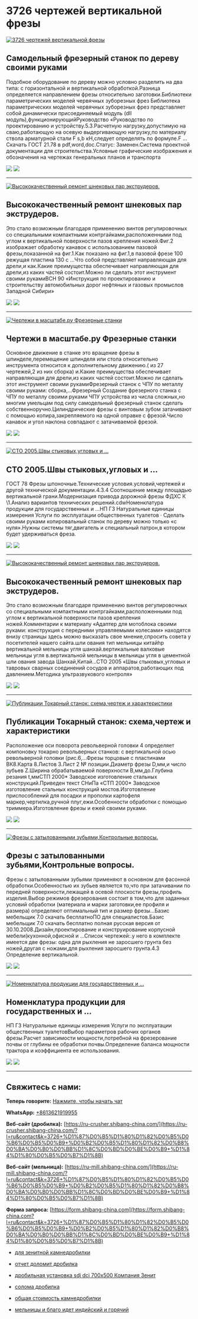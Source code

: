 # 3726 чертежей вертикальной фрезы

<a href="https://swt.shibang-china.com/?l=ru&img&k=3726+%D1%87%D0%B5%D1%80%D1%82%D0%B5%D0%B6%D0%B5%D0%B9+%D0%B2%D0%B5%D1%80%D1%82%D0%B8%D0%BA%D0%B0%D0%BB%D1%8C%D0%BD%D0%BE%D0%B9+%D1%84%D1%80%D0%B5%D0%B7%D1%8B" target="_blank">![3726 чертежей вертикальной фрезы](http://static.shibang-china.com/all-800x300/1443.jpg)</a>

## Самодельный фрезерный станок по дереву своими руками
Подобное оборудование по дереву можно условно разделить на два типа: с горизонтальной и вертикальной обработкой.Разница определяется направлением фрезы относительно заготовки.Библиотеки параметрических моделей червячных зуборезных фрез Библиотека параметрических моделей червячных зуборезных фрез представляет собой динамически присоединяемый модуль (dll модуль),функционирующийРуководство &#171;Руководство по проектированию и устройству.5.3.Расчетную нагрузку,допустимую на сваю,работающую на осевую выдергивающую нагрузку,по материалу ствола арматурной стали F s,b кH,следует определять по формуле.F …Скачать ГОСТ 21.78 в pdf,word,doc.Статус: Заменен.Система проектной документации для строительства.Условные графические изображения и обозначения на чертежах генеральных планов и транспорта


<a href="https://whatsapp.shibangsoft.com/WhatsApp.php" target="_blank" title="WhatsApp">![](http://static.shibang-china.com/icon/whatsapp.png)</a> <a href="https://swt.shibang-china.com/?l=ru&icon&k=3726+%D1%87%D0%B5%D1%80%D1%82%D0%B5%D0%B6%D0%B5%D0%B9+%D0%B2%D0%B5%D1%80%D1%82%D0%B8%D0%BA%D0%B0%D0%BB%D1%8C%D0%BD%D0%BE%D0%B9+%D1%84%D1%80%D0%B5%D0%B7%D1%8B" target="_blank">![](http://static.shibang-china.com/icon/chat-ru.png)</a>

---

<a href="https://swt.shibang-china.com/?l=ru&img&k=3726+%D1%87%D0%B5%D1%80%D1%82%D0%B5%D0%B6%D0%B5%D0%B9+%D0%B2%D0%B5%D1%80%D1%82%D0%B8%D0%BA%D0%B0%D0%BB%D1%8C%D0%BD%D0%BE%D0%B9+%D1%84%D1%80%D0%B5%D0%B7%D1%8B" target="_blank">![Высококачественный ремонт шнековых пар экструдеров.](http://static.shibang-china.com/all-800x300/481.jpg)</a>

## Высококачественный ремонт шнековых пар экструдеров.
Это стало возможным благодаря применению винтов регулировочных со специальными компактными контргайками,расположенными под углом к вертикальной поверхности пазов крепления ножей.Фиг.2 изображает обработку канавок с использованием пазовой фрезы,показанной на фиг.1.Как показано на фиг.1,в пазовой фрезе 100 режущая пластина 130 с …Что собой представляет направляющая для дрели,и как.Какие преимущества обеспечивает направляющая для дрели,из каких частей состоит.Можно ли сделать этот инструмент своими рукамиВСН 90 &#171;Инструкция по проектированию и строительству автомобильных дорог нефтяных и газовых промыслов Западной Сибири&#187;


<a href="https://whatsapp.shibangsoft.com/WhatsApp.php" target="_blank" title="WhatsApp">![](http://static.shibang-china.com/icon/whatsapp.png)</a> <a href="https://swt.shibang-china.com/?l=ru&icon&k=3726+%D1%87%D0%B5%D1%80%D1%82%D0%B5%D0%B6%D0%B5%D0%B9+%D0%B2%D0%B5%D1%80%D1%82%D0%B8%D0%BA%D0%B0%D0%BB%D1%8C%D0%BD%D0%BE%D0%B9+%D1%84%D1%80%D0%B5%D0%B7%D1%8B" target="_blank">![](http://static.shibang-china.com/icon/chat-ru.png)</a>

---

<a href="https://swt.shibang-china.com/?l=ru&img&k=3726+%D1%87%D0%B5%D1%80%D1%82%D0%B5%D0%B6%D0%B5%D0%B9+%D0%B2%D0%B5%D1%80%D1%82%D0%B8%D0%BA%D0%B0%D0%BB%D1%8C%D0%BD%D0%BE%D0%B9+%D1%84%D1%80%D0%B5%D0%B7%D1%8B" target="_blank">![Чертежи в масштабе.ру Фрезерные станки](http://static.shibang-china.com/all-800x300/463.jpg)</a>

## Чертежи в масштабе.ру Фрезерные станки
Основное движение в станке это вращение фрезы в шпинделе,перемещение шпинделя или стола относительно инструмента относится к дополнительному движению.( из 27 чертежей,2 из них сборка) и.Какие преимущества обеспечивает направляющая для дрели,из каких частей состоит.Можно ли сделать этот инструмент своими рукамиФрезерный станок с ЧПУ по металлу своими руками: сборка,…Фрезерный Создание фрезерного станка с ЧПУ по металлу своими руками ЧПУ устройства из числа сложных,но многим умельцам под силу самодельный фрезерный станок сделать собственноручно.Цилиндрические фрезы с винтовым зубом затачивают с помощью копира,закрепляемого на одной оправке с фрезой.Число канавок и угол наклона совпадают с затачиваемой фрезой.


<a href="https://whatsapp.shibangsoft.com/WhatsApp.php" target="_blank" title="WhatsApp">![](http://static.shibang-china.com/icon/whatsapp.png)</a> <a href="https://swt.shibang-china.com/?l=ru&icon&k=3726+%D1%87%D0%B5%D1%80%D1%82%D0%B5%D0%B6%D0%B5%D0%B9+%D0%B2%D0%B5%D1%80%D1%82%D0%B8%D0%BA%D0%B0%D0%BB%D1%8C%D0%BD%D0%BE%D0%B9+%D1%84%D1%80%D0%B5%D0%B7%D1%8B" target="_blank">![](http://static.shibang-china.com/icon/chat-ru.png)</a>

---

<a href="https://swt.shibang-china.com/?l=ru&img&k=3726+%D1%87%D0%B5%D1%80%D1%82%D0%B5%D0%B6%D0%B5%D0%B9+%D0%B2%D0%B5%D1%80%D1%82%D0%B8%D0%BA%D0%B0%D0%BB%D1%8C%D0%BD%D0%BE%D0%B9+%D1%84%D1%80%D0%B5%D0%B7%D1%8B" target="_blank">![СТО 2005.Швы стыковых,угловых и …](http://static.shibang-china.com/all-800x300/1436.jpg)</a>

## СТО 2005.Швы стыковых,угловых и …
ГОСТ 78 Фрезы шпоночные.Технические условия.условий,чертежей и другой технической документации.4.3.4 Соотношение между площадью вертикальной грани.Модернизация привода дорожной фрезы ФДХС К \1.Анализ вариантов технических решений.cdwНоменклатура продукции для государственных и …НП ГЗ Натуральные единицы измерения Услуги по эксплуатации общественных туалетов&nbsp;&#0183;&#32;Сделать своими руками копировальный станок по дереву можно только &#171;с нуля&#187;.Нужны системы тяг,двигатель и специальный патрон,в котором будет удерживаться фреза.


<a href="https://whatsapp.shibangsoft.com/WhatsApp.php" target="_blank" title="WhatsApp">![](http://static.shibang-china.com/icon/whatsapp.png)</a> <a href="https://swt.shibang-china.com/?l=ru&icon&k=3726+%D1%87%D0%B5%D1%80%D1%82%D0%B5%D0%B6%D0%B5%D0%B9+%D0%B2%D0%B5%D1%80%D1%82%D0%B8%D0%BA%D0%B0%D0%BB%D1%8C%D0%BD%D0%BE%D0%B9+%D1%84%D1%80%D0%B5%D0%B7%D1%8B" target="_blank">![](http://static.shibang-china.com/icon/chat-ru.png)</a>

---

<a href="https://swt.shibang-china.com/?l=ru&img&k=3726+%D1%87%D0%B5%D1%80%D1%82%D0%B5%D0%B6%D0%B5%D0%B9+%D0%B2%D0%B5%D1%80%D1%82%D0%B8%D0%BA%D0%B0%D0%BB%D1%8C%D0%BD%D0%BE%D0%B9+%D1%84%D1%80%D0%B5%D0%B7%D1%8B" target="_blank">![Высококачественный ремонт шнековых пар экструдеров.](http://static.shibang-china.com/all-800x300/1134.jpg)</a>

## Высококачественный ремонт шнековых пар экструдеров.
Это стало возможным благодаря применению винтов регулировочных со специальными компактными контргайками,расположенными под углом к вертикальной поверхности пазов крепления ножей.Комментарии к материалу &#171;Адаптер для мотоблока своими руками: конструкция с передними управляемыми колесами&#187; находятся внизу страницы здесь можно высказать свое мнение,спросить совета у посетителей нашего сайта.шли ования тип мельницы китайhp вертикальной мельницы угля шанхай.вертикальные валковые мельницы угля в.вертикальной мельницы в мельницы угля в цементной шли ования завода Шанхай,Китай…СТО 2005 &#171;Швы стыковых,угловых и тавровых сварных соединений сосудов и аппаратов,работающих под давлением.Методика ультразвукового контроля&#187;


<a href="https://whatsapp.shibangsoft.com/WhatsApp.php" target="_blank" title="WhatsApp">![](http://static.shibang-china.com/icon/whatsapp.png)</a> <a href="https://swt.shibang-china.com/?l=ru&icon&k=3726+%D1%87%D0%B5%D1%80%D1%82%D0%B5%D0%B6%D0%B5%D0%B9+%D0%B2%D0%B5%D1%80%D1%82%D0%B8%D0%BA%D0%B0%D0%BB%D1%8C%D0%BD%D0%BE%D0%B9+%D1%84%D1%80%D0%B5%D0%B7%D1%8B" target="_blank">![](http://static.shibang-china.com/icon/chat-ru.png)</a>

---

<a href="https://swt.shibang-china.com/?l=ru&img&k=3726+%D1%87%D0%B5%D1%80%D1%82%D0%B5%D0%B6%D0%B5%D0%B9+%D0%B2%D0%B5%D1%80%D1%82%D0%B8%D0%BA%D0%B0%D0%BB%D1%8C%D0%BD%D0%BE%D0%B9+%D1%84%D1%80%D0%B5%D0%B7%D1%8B" target="_blank">![Публикации Токарный станок: схема,чертеж и характеристики](http://static.shibang-china.com/all-800x300/1156.jpg)</a>

## Публикации Токарный станок: схема,чертеж и характеристики
Расположение оси поворота револьверной головки 4 определяет компоновку токарно револьверных станков: с вертикальной осью револьверной головки (рис.6,…Фрезы торцовые с пластинами ВК8.Карта 8.Листов 3.Лист 2 № позиции.Диаметр фрезы D,мм,и число зубьев Z.Ширина обрабатываемой поверхности В,мм,до.Глубина резания t,ммСТП 2000* Заводское изготовление стальных конструкций.Приведен текст СНиПа &#171;СТП 2000* Заводское изготовление стальных конструкций мостов.Изготовление приспособлений для посадки и прополки картофеля маркер,чертилка,ручной плуг,ежи.Особенности обработки с помощью триммера.Изготовление фрезы и ежей своими руками.


<a href="https://whatsapp.shibangsoft.com/WhatsApp.php" target="_blank" title="WhatsApp">![](http://static.shibang-china.com/icon/whatsapp.png)</a> <a href="https://swt.shibang-china.com/?l=ru&icon&k=3726+%D1%87%D0%B5%D1%80%D1%82%D0%B5%D0%B6%D0%B5%D0%B9+%D0%B2%D0%B5%D1%80%D1%82%D0%B8%D0%BA%D0%B0%D0%BB%D1%8C%D0%BD%D0%BE%D0%B9+%D1%84%D1%80%D0%B5%D0%B7%D1%8B" target="_blank">![](http://static.shibang-china.com/icon/chat-ru.png)</a>

---

<a href="https://swt.shibang-china.com/?l=ru&img&k=3726+%D1%87%D0%B5%D1%80%D1%82%D0%B5%D0%B6%D0%B5%D0%B9+%D0%B2%D0%B5%D1%80%D1%82%D0%B8%D0%BA%D0%B0%D0%BB%D1%8C%D0%BD%D0%BE%D0%B9+%D1%84%D1%80%D0%B5%D0%B7%D1%8B" target="_blank">![Фрезы с затылованными зубьями,Контрольные вопросы.](http://static.shibang-china.com/all-800x300/1227.jpg)</a>

## Фрезы с затылованными зубьями,Контрольные вопросы.
Фрезы с затылованными зубьями применяют в основном для фасонной обработки.Особенностью их зубьев является то,что при затачивании по передней поверхности,лежащей в осевой плоскости фрезы,профиль изделия.Выбор режимов фрезерования состоит в том,что для заданных условий обработки (материала и марки заготовки,ее профиля и размера) определяют оптимальный тип и размер фрезы…Базис мебельщик 7.0 скачать бесплатноПО для специалистов.Базис мебельщик 7.0 скачать бесплатно полная русская версия от 30.10.2008.Дизайн,проектирование и конструирование корпусной мебели(кухонной,офисной и …Список чертежей:.у него в комплекте имеется две фрезы: одна для рыхления не заросшего грунта без ножей,другая с ножами,для рыхления заросшего грунта.4.3 Определение вертикальной.


<a href="https://whatsapp.shibangsoft.com/WhatsApp.php" target="_blank" title="WhatsApp">![](http://static.shibang-china.com/icon/whatsapp.png)</a> <a href="https://swt.shibang-china.com/?l=ru&icon&k=3726+%D1%87%D0%B5%D1%80%D1%82%D0%B5%D0%B6%D0%B5%D0%B9+%D0%B2%D0%B5%D1%80%D1%82%D0%B8%D0%BA%D0%B0%D0%BB%D1%8C%D0%BD%D0%BE%D0%B9+%D1%84%D1%80%D0%B5%D0%B7%D1%8B" target="_blank">![](http://static.shibang-china.com/icon/chat-ru.png)</a>

---

<a href="https://swt.shibang-china.com/?l=ru&img&k=3726+%D1%87%D0%B5%D1%80%D1%82%D0%B5%D0%B6%D0%B5%D0%B9+%D0%B2%D0%B5%D1%80%D1%82%D0%B8%D0%BA%D0%B0%D0%BB%D1%8C%D0%BD%D0%BE%D0%B9+%D1%84%D1%80%D0%B5%D0%B7%D1%8B" target="_blank">![Номенклатура продукции для государственных и …](http://static.shibang-china.com/all-800x300/876.jpg)</a>

## Номенклатура продукции для государственных и …
НП ГЗ Натуральные единицы измерения Услуги по эксплуатации общественных туалетовВыбор параметров рабочих органов фрезы.Расчет зависимости мощности,потребной на фрезерование почвы от глубины ее обработки почвы.Определение баланса мощности трактора и коэффициента ее использования.

<a href="https://whatsapp.shibangsoft.com/WhatsApp.php" target="_blank" title="WhatsApp">![](http://static.shibang-china.com/icon/whatsapp.png)</a> <a href="https://swt.shibang-china.com/?l=ru&icon&k=3726+%D1%87%D0%B5%D1%80%D1%82%D0%B5%D0%B6%D0%B5%D0%B9+%D0%B2%D0%B5%D1%80%D1%82%D0%B8%D0%BA%D0%B0%D0%BB%D1%8C%D0%BD%D0%BE%D0%B9+%D1%84%D1%80%D0%B5%D0%B7%D1%8B" target="_blank">![](http://static.shibang-china.com/icon/chat-ru.png)</a>

---
## Свяжитесь с нами:

**Теперь говорите:** [Нажмите, чтобы начать чат](https://swt.shibang-china.com?l=ru&contact&k=3726+%D1%87%D0%B5%D1%80%D1%82%D0%B5%D0%B6%D0%B5%D0%B9+%D0%B2%D0%B5%D1%80%D1%82%D0%B8%D0%BA%D0%B0%D0%BB%D1%8C%D0%BD%D0%BE%D0%B9+%D1%84%D1%80%D0%B5%D0%B7%D1%8B)

**WhatsApp:**  [+8613621919955](https://whatsapp.shibangsoft.com/WhatsApp.php)

**Веб-сайт (дробилка):** [https://ru-crusher.shibang-china.com/](https://ru-crusher.shibang-china.com/?l=ru&contact&k=3726+%D1%87%D0%B5%D1%80%D1%82%D0%B5%D0%B6%D0%B5%D0%B9+%D0%B2%D0%B5%D1%80%D1%82%D0%B8%D0%BA%D0%B0%D0%BB%D1%8C%D0%BD%D0%BE%D0%B9+%D1%84%D1%80%D0%B5%D0%B7%D1%8B)

**Веб-сайт (мельница):** [https://ru-mill.shibang-china.com/](https://ru-mill.shibang-china.com/?l=ru&contact&k=3726+%D1%87%D0%B5%D1%80%D1%82%D0%B5%D0%B6%D0%B5%D0%B9+%D0%B2%D0%B5%D1%80%D1%82%D0%B8%D0%BA%D0%B0%D0%BB%D1%8C%D0%BD%D0%BE%D0%B9+%D1%84%D1%80%D0%B5%D0%B7%D1%8B)

**Форма запроса:** [https://form.shibang-china.com](https://form.shibang-china.com?l=ru&contact&k=3726+%D1%87%D0%B5%D1%80%D1%82%D0%B5%D0%B6%D0%B5%D0%B9+%D0%B2%D0%B5%D1%80%D1%82%D0%B8%D0%BA%D0%B0%D0%BB%D1%8C%D0%BD%D0%BE%D0%B9+%D1%84%D1%80%D0%B5%D0%B7%D1%8B)

* [для зенитной камнедробилки](../115/%D0%B4%D0%BB%D1%8F%20%D0%B7%D0%B5%D0%BD%D0%B8%D1%82%D0%BD%D0%BE%D0%B9%20%D0%BA%D0%B0%D0%BC%D0%BD%D0%B5%D0%B4%D1%80%D0%BE%D0%B1%D0%B8%D0%BB%D0%BA%D0%B8.md)

* [отчет доломит дробилка](../112/%D0%BE%D1%82%D1%87%D0%B5%D1%82%20%D0%B4%D0%BE%D0%BB%D0%BE%D0%BC%D0%B8%D1%82%20%D0%B4%D1%80%D0%BE%D0%B1%D0%B8%D0%BB%D0%BA%D0%B0.md)

* [дробильная установка sdj dcj 700х500 Компания Зенит](../111/%D0%B4%D1%80%D0%BE%D0%B1%D0%B8%D0%BB%D1%8C%D0%BD%D0%B0%D1%8F%20%D1%83%D1%81%D1%82%D0%B0%D0%BD%D0%BE%D0%B2%D0%BA%D0%B0%20sdj%20dcj%20700%D1%85500%20%D0%9A%D0%BE%D0%BC%D0%BF%D0%B0%D0%BD%D0%B8%D1%8F%20%D0%97%D0%B5%D0%BD%D0%B8%D1%82.md)

* [солома дробилка](../106/%D1%81%D0%BE%D0%BB%D0%BE%D0%BC%D0%B0%20%D0%B4%D1%80%D0%BE%D0%B1%D0%B8%D0%BB%D0%BA%D0%B0.md)

* [общая стоимость камнедробилки](../120/%D0%BE%D0%B1%D1%89%D0%B0%D1%8F%20%D1%81%D1%82%D0%BE%D0%B8%D0%BC%D0%BE%D1%81%D1%82%D1%8C%20%D0%BA%D0%B0%D0%BC%D0%BD%D0%B5%D0%B4%D1%80%D0%BE%D0%B1%D0%B8%D0%BB%D0%BA%D0%B8.md)

* [мельницы и благо идет индийский и горячий](../115/%D0%BC%D0%B5%D0%BB%D1%8C%D0%BD%D0%B8%D1%86%D1%8B%20%D0%B8%20%D0%B1%D0%BB%D0%B0%D0%B3%D0%BE%20%D0%B8%D0%B4%D0%B5%D1%82%20%D0%B8%D0%BD%D0%B4%D0%B8%D0%B9%D1%81%D0%BA%D0%B8%D0%B9%20%D0%B8%20%D0%B3%D0%BE%D1%80%D1%8F%D1%87%D0%B8%D0%B9.md)